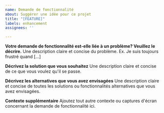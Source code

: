 ```yaml
---
name: Demande de fonctionnalité
about: Suggérer une idée pour ce projet
title: "[FEATURE]"
labels: enhancement
assignees: ''

---
```


**Votre demande de fonctionnalité est-elle liée à un problème? Veuillez le décrire.**
Une description claire et concise du problème. Ex. Je suis toujours frustré quand [...]

**Décrivez la solution que vous souhaitez**
Une description claire et concise de ce que vous voulez qu'il se passe.

**Décrivez les alternatives que vous avez envisagées**
Une description claire et concise de toutes les solutions ou fonctionnalités alternatives que vous avez envisagées.

**Contexte supplémentaire**
Ajoutez tout autre contexte ou captures d'écran concernant la demande de fonctionnalité ici.
